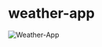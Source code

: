 # weather-app


![Weather-App](https://user-images.githubusercontent.com/95744775/236834856-63e2d4d8-b58c-4c38-8357-4ca55405669c.png)
